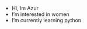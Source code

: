 - Hi, Im Azur
- I’m interested in women
- I’m currently learning python

<!---
Azur1337/Azur1337 is a ✨ special ✨ repository because its `README.md` (this file) appears on your GitHub profile.
You can click the Preview link to take a look at your changes.
--->
